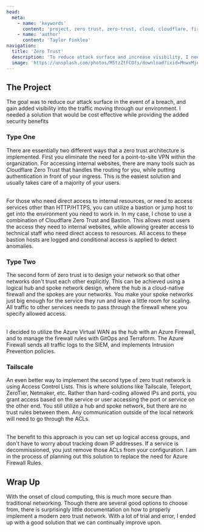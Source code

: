 ```yaml
---
head:
  meta:
    - name: 'keywords'
      content: 'project, zero trust, zero-trust, cloud, cloudflare, firewall'
    - name: 'author'
      content: 'Taylor Finklea'
navigation:
  title: 'Zero Trust'
  description: 'To reduce attack surface and increase visibility, I needed to implement a zero-trust architecture. This was one of the most complex problems I have been presented with, and it took many iterations to land on the final production-ready solution.'
  image: 'https://unsplash.com/photos/M5tzZtFCOfs/download?ixid=MnwxMjA3fDB8MXxzZWFyY2h8OXx8bmV0d29ya2luZ3xlbnwwfHx8fDE2NzY0NjQzMDg&force=true&w=1920'
---
```


## The Project
The goal was to reduce our attack surface in the event of a breach, and gain added visibility into the traffic moving through our environment. I needed a solution that would be cost effective while providing the added security benefits

### Type One
There are essentially two different ways that a zero trust architecture is implemented. First you eliminate the need for a point-to-site VPN within the organization. For accessing internal websites, there are many tools such as Cloudflare Zero Trust that handles the routing for you, while putting authentication in front of your ingress. This is the easiest solution and usually takes care of a majority of your users. 

<br>
For those who need direct access to internal resources, or need to access services other than HTTP/HTTPS, you can utilize a bastion or jump host to get into the environment you need to work in. In my case, I chose to use a combination of Cloudflare Zero Trust and Bastion. This allows most users the access they need to internal websites, while allowing greater access to technical staff who need direct access to resources. All access to these bastion hosts are logged and conditional access is applied to detect anomalies.

### Type Two
The second form of zero trust is to design your network so that other networks don't trust each other explicitly. This can be achieved using a logical hub and spoke network design, where the hub is a cloud-native firewall and the spokes are your networks. You make your spoke networks just big enough for the service they run and leave a little room for scaling. All traffic to other services needs to pass through the firewall where you specify allowed access. 

<br>
I decided to utilize the Azure Virtual WAN as the hub with an Azure Firewall, and to manage the firewall rules with GitOps and Terraform. The Azure Firewall sends all traffic logs to the SIEM, and implements Intrusion Prevention policies. 

### Tailscale
An even better way to implement the second type of zero trust network is using Access Control Lists. This is where solutions like Tailscale, Teleport, ZeroTier, Netmaker, etc. Rather than hard-coding allowed IPs and ports, you grant access based on the service or user accessing the port or service on the other end. You still utilize a hub and spoke network, but there are no trust rules between them. Any communication outside of the local network will need to go through the ACLs. 

<br>
The benefit to this approach is you can set up logical access groups, and don't have to worry about tracking down IP addresses. If a service is decommissioned, you just remove those ACLs from your configuration. I am in the process of planning out this solution to replace the need for Azure Firewall Rules.

## Wrap Up
With the onset of cloud computing, this is much more secure than traditional networking. Though there are several good options to choose from, there is surprisingly little documentation on how to properly implement a modern zero trust network. With a lot of trial and error, I ended up with a good solution that we can continually improve upon.